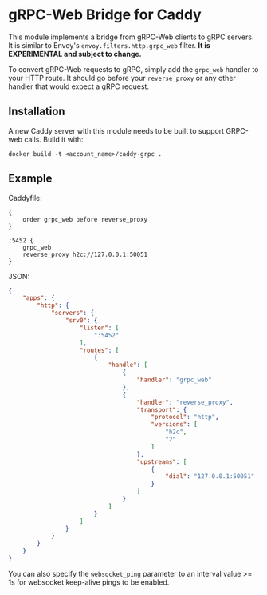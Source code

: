 gRPC-Web Bridge for Caddy
=========================

This module implements a bridge from gRPC-Web clients to gRPC servers. It is similar to Envoy's `envoy.filters.http.grpc_web` filter. **It is EXPERIMENTAL and subject to change.**

To convert gRPC-Web requests to gRPC, simply add the `grpc_web` handler to your HTTP route. It should go before your `reverse_proxy` or any other handler that would expect a gRPC request.

## Installation

A new Caddy server with this module needs to be built to support GRPC-web calls. Build it with:

```
docker build -t <account_name>/caddy-grpc .
```

## Example

Caddyfile:

```
{
	order grpc_web before reverse_proxy
}

:5452 {
	grpc_web
	reverse_proxy h2c://127.0.0.1:50051
}
```

JSON:

```json
{
	"apps": {
		"http": {
			"servers": {
				"srv0": {
					"listen": [
						":5452"
					],
					"routes": [
						{
							"handle": [
								{
									"handler": "grpc_web"
								},
								{
									"handler": "reverse_proxy",
									"transport": {
										"protocol": "http",
										"versions": [
											"h2c",
											"2"
										]
									},
									"upstreams": [
										{
											"dial": "127.0.0.1:50051"
										}
									]
								}
							]
						}
					]
				}
			}
		}
	}
}
```

You can also specify the `websocket_ping` parameter to an interval value >= 1s for websocket keep-alive pings to be enabled.
